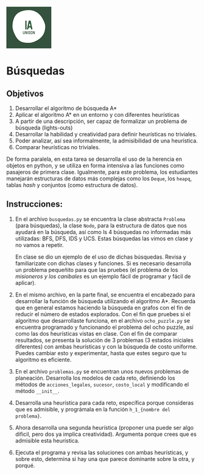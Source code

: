 ![](ia.png)

# Búsquedas

## Objetivos

1. Desarrollar el algoritmo de búsqueda A*
2. Aplicar el algoritmo A* en un entorno y con diferentes heurísticas
3. A partir de una descripción, ser capaz de formalizar un problema de búsqueda (lights-outs)
4. Desarrollar la habilidad y creatividad para definir heurísticas no triviales.
5. Poder analizar, así sea informalmente, la admisibilidad de una heurística.
6. Comparar heurísticas no triviales.

De forma paralela, en esta tarea se desarrolla el uso de la herencia en objetos en python, y se utiliza en forma intensiva a las funciones como pasajeros de primera clase. Igualmente, para este problema, los estudiantes manejarán estructuras de datos más complejas como los `Deque`, los `heapq`, tablas *hash*
y conjuntos (como estructura de datos).

## Instrucciones:

1. En el archivo `busquedas.py` se encuentra la clase abstracta `Problema` (para búsquedas), la clase `Nodo`, para la estructura de datos que nos ayudará en la búsqueda, así como ls 4 búsquedas no informadas más utilizadas: BFS, DFS, IDS y UCS. Estas búsquedas las vimos en clase y no vamos a repetir. 
   
   En clase se dio un ejemplo de el uso de dichas búsquedas. Revisa y familiarizate con dichas clases y funciones. Si es necesario desarrolla un problema pequeñito para que las pruebes (el problema de los *misioneros y los canibales* es un ejemplo fácil de programar y fácil de aplicar).
   
2. En el mismo archivo, en la parte final, se encuentra el encabezado para desarrollar la función de búsqueda utilizando el algoritmo A*. Recuerda que en general estamos haciendo la búsqueda en grafos con el fin de reducir el número de estados explorados. Con el fin que pruebes si el algoritmo que desarrollaste funciona, en el archivo `ocho_puzzle.py` se encuentra programado y funcionando el problema del ocho puzzle, así como las dos heurísticas vistas en clase. Con el fin de comparar resultados, se presenta la solución de 3 problemas (3 estados iniciales diferentes) con ambas heurísticas y con la búsqueda de costo uniforme. Puedes cambiar esto y experimentar, hasta que estes seguro que tu algoritmo es eficiente.
   
3. En el archivo `problemas.py` se encuentran unos nuevos problemas de planeación. Desarrolla los modelos de cada reto, definiendo los métodos de `acciones_legales`, `sucesor`, `costo_local` y modificando el método `__init__`. 

4. Desarrolla una heurística para cada reto, específica porque consideras que es admisible, y prográmala en la función `h_1_{nombre del problema}`. 
   
5. Ahora desarrolla una segunda heurística (proponer una puede ser algo dificil, pero dos ya implica creatividad). Argumenta porque crees que es admisible esta heurística.
   
6. Ejecuta el programa y revisa las soluciones con ambas heurísticas, y sobre esto, determina si hay una que parece dominante sobre la otra, y porqué.


